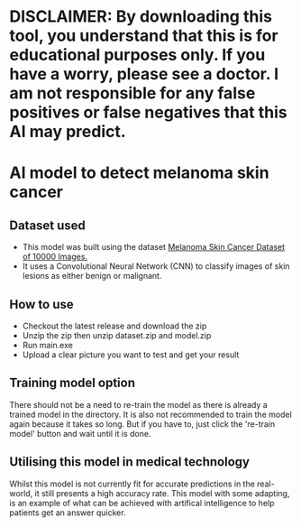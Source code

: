 <h1 color="red">DISCLAIMER:
  <span>By downloading this tool, you understand that this is for educational purposes only. If you have a worry, please see a doctor. I am not responsible for any false positives or false negatives that this AI may predict.</span>
</h1>

# AI model to detect melanoma skin cancer

## Dataset used
<ul>
  <li>This model was built using the dataset <a href="https://www.kaggle.com/datasets/hasnainjaved/melanoma-skin-cancer-dataset-of-10000-images">Melanoma Skin Cancer Dataset of 10000 Images.</a></li>
  <li>It uses a Convolutional Neural Network (CNN) to classify images of skin lesions as either benign or malignant.</li>
</ul>

## How to use
<ul>
  <li>Checkout the latest release and download the zip</li>
  <li>Unzip the zip then unzip dataset.zip and model.zip</li>
  <li>Run main.exe</li>
  <li>Upload a clear picture you want to test and get your result</li>
</ul>

## Training model option
<p>There should not be a need to re-train the model as there is already a trained model in the directory. It is also not recommended to train the model again because it takes so long. But if you have to, just click the 're-train model' button and wait until it is done.</p>

## Utilising this model in medical technology
<p>Whilst this model is not currently fit for accurate predictions in the real-world, it still presents a high accuracy rate. This model with some adapting, is an example of what can be achieved with artifical intelligence to help patients get an answer quicker.</p>
